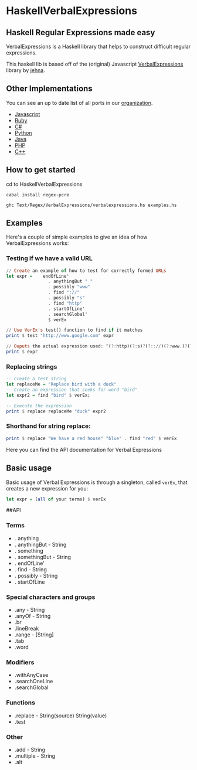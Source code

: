 HaskellVerbalExpressions
====================


## Haskell Regular Expressions made easy
VerbalExpressions is a Haskell library that helps to construct difficult regular expressions.

This haskell lib is based off of the (original) Javascript [VerbalExpressions](https://github.com/jehna/VerbalExpressions) library by [jehna](https://github.com/jehna/).

## Other Implementations
You can see an up to date list of all ports in our [organization](https://github.com/VerbalExpressions).
- [Javascript](https://github.com/jehna/VerbalExpressions)
- [Ruby](https://github.com/VerbalExpressions/RubyVerbalExpressions)
- [C#](https://github.com/VerbalExpressions/CSharpVerbalExpressions)
- [Python](https://github.com/VerbalExpressions/PythonVerbalExpressions)
- [Java](https://github.com/VerbalExpressions/JavaVerbalExpressions)
- [PHP](https://github.com/VerbalExpressions/PHPVerbalExpressions)
- [C++](https://github.com/VerbalExpressions/CppVerbalExpressions)

## How to get started

cd to HaskellVerbalExpressions

`cabal install regex-pcre`

`ghc Text/Regex/VerbalExpressions/verbalexpressions.hs examples.hs`

## Examples

Here's a couple of simple examples to give an idea of how VerbalExpressions works:

### Testing if we have a valid URL

```haskell
// Create an example of how to test for correctly formed URLs
let expr = 	  endOfLine'
				. anythingBut " "
				. possibly "www"
				. find "://"
				. possibly "s"
				. find "http"
				. startOfLine'
				. searchGlobal'
				$ verEx

// Use VerEx's test() function to find if it matches
print $ test "http://www.google.com" expr

// Ouputs the actual expression used: ^(?:http)(?:s)?(?:://)(?:www.)?(?:[^ ]*)$
print $ expr
```

### Replacing strings

```haskell
-- Create a test string
let replaceMe = "Replace bird with a duck"
-- Create an expression that seeks for word "bird"
let expr2 = find "bird" $ verEx;

-- Execute the expression
print $ replace replaceMe "duck" expr2
```

### Shorthand for string replace:

```haskell
print $ replace "We have a red house" "blue" . find "red" $ verEx
```




Here you can find the API documentation for Verbal Expressions

## Basic usage
Basic usage of Verbal Expressions is through a singleton, called `verEx`, that creates a new expression for you:

```haskell
let expr = (all of your terms) $ verEx
```

##API 

### Terms
* . anything
* . anythingBut - String
* . something
* . somethingBut - String
* . endOfLine'
* . find - String
* . possibly - String
* . startOfLine

### Special characters and groups
* .any - String
* .anyOf - String
* .br
* .lineBreak
* .range - [String]
* .tab
* .word

### Modifiers
* .withAnyCase
* .searchOneLine
* .searchGlobal

### Functions
* .replace - String(source) String(value)
* .test

### Other
* .add - String
* .multiple - String
* .alt
